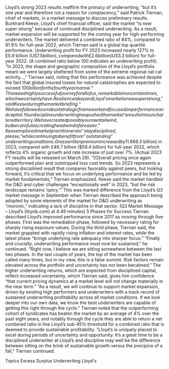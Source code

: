 Lloyd’s strong 2023 results reaffirm the primacy of underwriting, “but it’s one year and therefore not a reason for complacency,” said Patrick Tiernan, chief of markets, in a market message to discuss preliminary results. Burkhard Keese, Lloyd’s chief financial officer, said the market “is now super strong” because of continued disciplined underwriting.
As a result, market expansion will be supported for the coming year for high-performing underwriters.
The market delivered a combined ratio of 84%, compared to 91.9% for full-year 2022, which Tiernan said is a global top quartile performance. Underwriting profit for FY 2023 increased nearly 127% to £5.9 billion (US$7.5 billion), compared with £2.6 billion (US$3.3 billion) for full-year 2022. (A combined ratio below 100 indicates an underwriting profit).
“In 2023, the shape and geographic composition of the Lloyd’s portfolio meant we were largely sheltered from some of the extreme regional nat cat activity…,” Tiernan said, noting that this performance was achieved despite the fact that global insured losses for natural catastrophes are expected to exceed $100 billion for the fourth year in a row.
“This was a highly successful journey for all of us, remarkable in uncertain times, which we certainly have. Resilience is key and Lloyd’s market is now super strong,” said Keese during the market briefing.
“We have followed our robust strategic framework and focused on performance and capital. Your discipline underwriting has pushed the market’s results into unchartered territory. We have created possibly our own tailwind, but be careful as creating headwind is far easier.”
Keese implored market practitioners to “stay disciplined, please,” while continuing to benefit from “outstanding” underwriting conditions.
Gross written premium increased by 11.6% to £52.1 billion ($66.3 billion) in 2023, compared with £46.7 billion ($59.4 billion) for full-year 2022, which reflects 4% organic growth and rate increase of just over 7%. (Actual 2023 FY results will be released on March 28).
“[O]verall pricing once again outperformed plan and outstripped loss cost trends. So 2023 represents a strong disciplined result that compares favorably against peers, but looking forward, it’s critical that we focus on underlying performance and be led by market fundamentals,” Tiernan emphasized.
Keese said the market handled the D&O and cyber challenges “exceptionally well” in 2023, “but the risk landscape remains ‘spicy.'” This was marked difference from the Lloyd’s Q3 market message in September when Tiernan described the approach being adopted by some elements of the market for D&O underwriting as “moronic,” indicating a lack of discipline in that sector. (Q3 Market Message – Lloyd’s (lloyds.com) at 4.49 minutes)
5 Phases for Success
Tiernan described Lloyd’s improved performance since 2017 as moving through five phases. First was the remediation phase, followed by necessary rating for sharply rising exposure values.
During the third phase, Tiernan said, the market grappled with rapidly rising inflation and interest rates, while the latest phase “brings underlying rate adequacy into sharper focus.”
“Finally and crucially, underwriting performance must now be sustained,” he continued. “Right now, I believe we are sitting somewhere between the last two phases. In the last couple of years, the top of the market has been called many times, but in my view, this is a false summit. Risk factors remain elevated across the portfolio and uncertainty has not been becalmed.”
The higher underwriting returns, which are expected from disciplined capital, reflect increased uncertainty, which Tiernan said, gives him confidence “that current pricing dynamics at a market level will not change materially in the near term.”
“As a result, we will continue to support market expansion, driven by existing high performers and underwriters with a track record of sustained underwriting profitability across all market conditions. If we look deeper into our own data, we know the best underwriters are capable of getting this right through the cycle.”
Tiernan noted that the outperforming cohort of syndicates has beaten the market by an average of 4% over the past eight years, and notably through the cycle they are able to return a net combined ratio in line Lloyd’s sub-95% threshold for a combined ratio that is deemed to provide sustainable profitability.
“Lloyd’s is uniquely placed to excel during periods of uncertainty and opportunity. It’s a great time to be a disciplined underwriter at Lloyd’s and discipline may well be the difference between sitting on the brink of sustainable growth versus the precipice of a fall,” Tiernan continued.

Topics
Excess Surplus
Underwriting
Lloyd's
